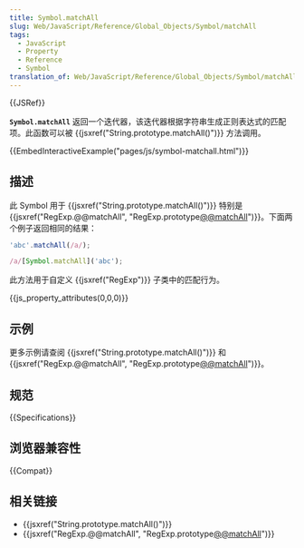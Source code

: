 ```yaml
---
title: Symbol.matchAll
slug: Web/JavaScript/Reference/Global_Objects/Symbol/matchAll
tags:
  - JavaScript
  - Property
  - Reference
  - Symbol
translation_of: Web/JavaScript/Reference/Global_Objects/Symbol/matchAll
---
```

{{JSRef}}

**`Symbol.matchAll`** 返回一个迭代器，该迭代器根据字符串生成正则表达式的匹配项。此函数可以被 {{jsxref("String.prototype.matchAll()")}} 方法调用。

{{EmbedInteractiveExample("pages/js/symbol-matchall.html")}}

## 描述

此 Symbol 用于 {{jsxref("String.prototype.matchAll()")}} 特别是 {{jsxref("RegExp.@@matchAll", "RegExp.prototype[@@matchAll]()")}}。下面两个例子返回相同的结果：

```js
'abc'.matchAll(/a/);

/a/[Symbol.matchAll]('abc');
```

此方法用于自定义 {{jsxref("RegExp")}} 子类中的匹配行为。

{{js_property_attributes(0,0,0)}}

## 示例

更多示例请查阅 {{jsxref("String.prototype.matchAll()")}} 和 {{jsxref("RegExp.@@matchAll", "RegExp.prototype[@@matchAll]()")}}。

## 规范

{{Specifications}}

## 浏览器兼容性

{{Compat}}

## 相关链接

- {{jsxref("String.prototype.matchAll()")}}
- {{jsxref("RegExp.@@matchAll", "RegExp.prototype[@@matchAll]()")}}
